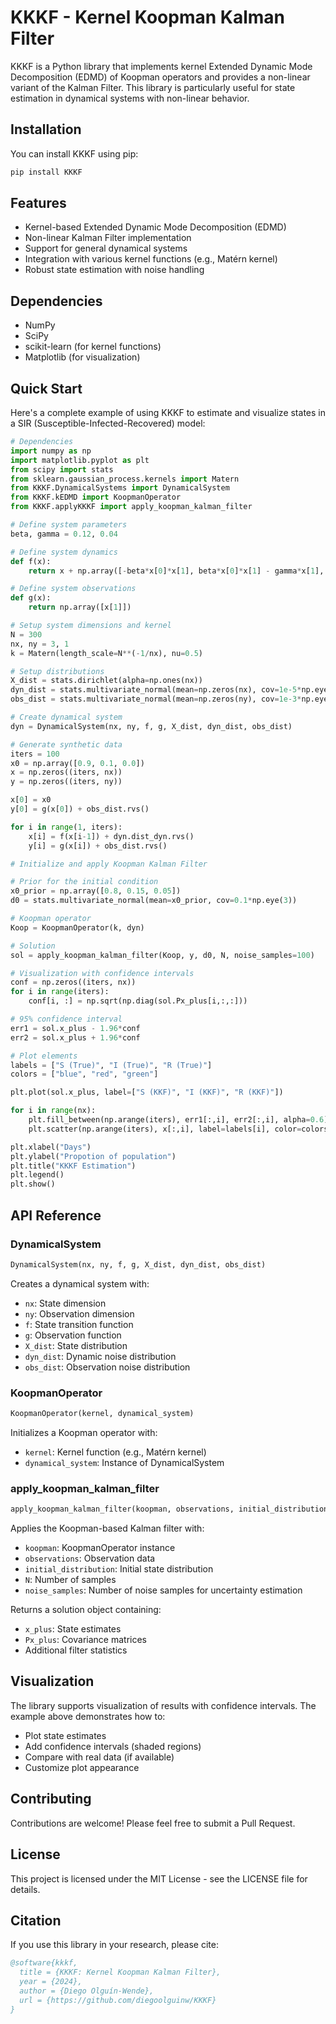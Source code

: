 # KKKF - Kernel Koopman Kalman Filter

KKKF is a Python library that implements kernel Extended Dynamic Mode Decomposition (EDMD) of Koopman operators and provides a non-linear variant of the Kalman Filter. This library is particularly useful for state estimation in dynamical systems with non-linear behavior.

## Installation

You can install KKKF using pip:

```bash
pip install KKKF
```

## Features

- Kernel-based Extended Dynamic Mode Decomposition (EDMD)
- Non-linear Kalman Filter implementation
- Support for general dynamical systems
- Integration with various kernel functions (e.g., Matérn kernel)
- Robust state estimation with noise handling

## Dependencies

- NumPy
- SciPy
- scikit-learn (for kernel functions)
- Matplotlib (for visualization)

## Quick Start

Here's a complete example of using KKKF to estimate and visualize states in a SIR (Susceptible-Infected-Recovered) model:

```python
# Dependencies
import numpy as np
import matplotlib.pyplot as plt
from scipy import stats
from sklearn.gaussian_process.kernels import Matern
from KKKF.DynamicalSystems import DynamicalSystem
from KKKF.kEDMD import KoopmanOperator
from KKKF.applyKKKF import apply_koopman_kalman_filter

# Define system parameters
beta, gamma = 0.12, 0.04

# Define system dynamics
def f(x):
    return x + np.array([-beta*x[0]*x[1], beta*x[0]*x[1] - gamma*x[1], gamma*x[1]])

# Define system observations
def g(x):
    return np.array([x[1]])

# Setup system dimensions and kernel
N = 300
nx, ny = 3, 1
k = Matern(length_scale=N**(-1/nx), nu=0.5)

# Setup distributions
X_dist = stats.dirichlet(alpha=np.ones(nx))
dyn_dist = stats.multivariate_normal(mean=np.zeros(nx), cov=1e-5*np.eye(3))
obs_dist = stats.multivariate_normal(mean=np.zeros(ny), cov=1e-3*np.eye(1))

# Create dynamical system
dyn = DynamicalSystem(nx, ny, f, g, X_dist, dyn_dist, obs_dist)

# Generate synthetic data
iters = 100
x0 = np.array([0.9, 0.1, 0.0])
x = np.zeros((iters, nx))
y = np.zeros((iters, ny))

x[0] = x0
y[0] = g(x[0]) + obs_dist.rvs()

for i in range(1, iters):
    x[i] = f(x[i-1]) + dyn.dist_dyn.rvs()
    y[i] = g(x[i]) + obs_dist.rvs()

# Initialize and apply Koopman Kalman Filter

# Prior for the initial condition
x0_prior = np.array([0.8, 0.15, 0.05])
d0 = stats.multivariate_normal(mean=x0_prior, cov=0.1*np.eye(3))

# Koopman operator
Koop = KoopmanOperator(k, dyn)

# Solution
sol = apply_koopman_kalman_filter(Koop, y, d0, N, noise_samples=100)

# Visualization with confidence intervals
conf = np.zeros((iters, nx))
for i in range(iters):
    conf[i, :] = np.sqrt(np.diag(sol.Px_plus[i,:,:]))

# 95% confidence interval
err1 = sol.x_plus - 1.96*conf
err2 = sol.x_plus + 1.96*conf

# Plot elements
labels = ["S (True)", "I (True)", "R (True)"]
colors = ["blue", "red", "green"]

plt.plot(sol.x_plus, label=["S (KKF)", "I (KKF)", "R (KKF)"])

for i in range(nx):
    plt.fill_between(np.arange(iters), err1[:,i], err2[:,i], alpha=0.6)
    plt.scatter(np.arange(iters), x[:,i], label=labels[i], color=colors[i], s=1.4)

plt.xlabel("Days")
plt.ylabel("Propotion of population")
plt.title("KKKF Estimation")
plt.legend()
plt.show()
```

## API Reference

### DynamicalSystem

```python
DynamicalSystem(nx, ny, f, g, X_dist, dyn_dist, obs_dist)
```
Creates a dynamical system with:
- `nx`: State dimension
- `ny`: Observation dimension
- `f`: State transition function
- `g`: Observation function
- `X_dist`: State distribution
- `dyn_dist`: Dynamic noise distribution
- `obs_dist`: Observation noise distribution

### KoopmanOperator

```python
KoopmanOperator(kernel, dynamical_system)
```
Initializes a Koopman operator with:
- `kernel`: Kernel function (e.g., Matérn kernel)
- `dynamical_system`: Instance of DynamicalSystem

### apply_koopman_kalman_filter

```python
apply_koopman_kalman_filter(koopman, observations, initial_distribution, N, noise_samples=100)
```
Applies the Koopman-based Kalman filter with:
- `koopman`: KoopmanOperator instance
- `observations`: Observation data
- `initial_distribution`: Initial state distribution
- `N`: Number of samples
- `noise_samples`: Number of noise samples for uncertainty estimation

Returns a solution object containing:
- `x_plus`: State estimates
- `Px_plus`: Covariance matrices
- Additional filter statistics

## Visualization

The library supports visualization of results with confidence intervals. The example above demonstrates how to:
- Plot state estimates
- Add confidence intervals (shaded regions)
- Compare with real data (if available)
- Customize plot appearance

## Contributing

Contributions are welcome! Please feel free to submit a Pull Request.

## License

This project is licensed under the MIT License - see the LICENSE file for details.

## Citation

If you use this library in your research, please cite:

```bibtex
@software{kkkf,
  title = {KKKF: Kernel Koopman Kalman Filter},
  year = {2024},
  author = {Diego Olguín-Wende},
  url = {https://github.com/diegoolguinw/KKKF}
}
```
